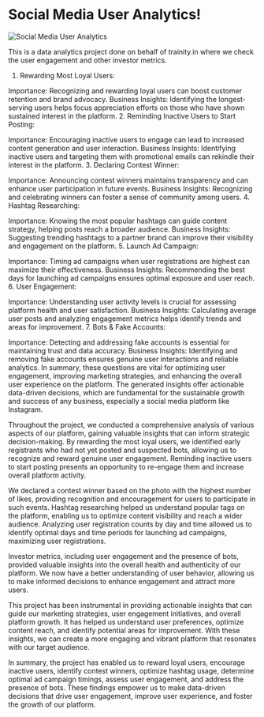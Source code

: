# Social Media User Analytics!
![Social Media User Analytics](https://github.com/santasish/InstagramUserAnalytics/assets/112464173/6bd7af5d-ff0e-4565-ac93-8fbe4e7158a8)



This is a data analytics project done on behalf of trainity.in where we check the user engagement and other investor metrics.

1. Rewarding Most Loyal Users:

Importance: Recognizing and rewarding loyal users can boost customer retention and brand advocacy.
Business Insights: Identifying the longest-serving users helps focus appreciation efforts on those who have shown sustained interest in the platform.
2. Reminding Inactive Users to Start Posting:

Importance: Encouraging inactive users to engage can lead to increased content generation and user interaction.
Business Insights: Identifying inactive users and targeting them with promotional emails can rekindle their interest in the platform.
3. Declaring Contest Winner:

Importance: Announcing contest winners maintains transparency and can enhance user participation in future events.
Business Insights: Recognizing and celebrating winners can foster a sense of community among users.
4. Hashtag Researching:

Importance: Knowing the most popular hashtags can guide content strategy, helping posts reach a broader audience.
Business Insights: Suggesting trending hashtags to a partner brand can improve their visibility and engagement on the platform.
5. Launch Ad Campaign:

Importance: Timing ad campaigns when user registrations are highest can maximize their effectiveness.
Business Insights: Recommending the best days for launching ad campaigns ensures optimal exposure and user reach.
6. User Engagement:

Importance: Understanding user activity levels is crucial for assessing platform health and user satisfaction.
Business Insights: Calculating average user posts and analyzing engagement metrics helps identify trends and areas for improvement.
7. Bots & Fake Accounts:

Importance: Detecting and addressing fake accounts is essential for maintaining trust and data accuracy.
Business Insights: Identifying and removing fake accounts ensures genuine user interactions and reliable analytics.
In summary, these questions are vital for optimizing user engagement, improving marketing strategies, and enhancing the overall user experience on the platform. The generated insights offer actionable data-driven decisions, which are fundamental for the sustainable growth and success of any business, especially a social media platform like Instagram.

Throughout the project, we conducted a comprehensive analysis of various aspects of our platform, gaining valuable insights that can inform strategic decision-making. By rewarding the most loyal users, we identified early registrants who had not yet posted and suspected bots, allowing us to recognize and reward genuine user engagement. Reminding inactive users to start posting presents an opportunity to re-engage them and increase overall platform activity.

We declared a contest winner based on the photo with the highest number of likes, providing recognition and encouragement for users to participate in such events. Hashtag researching helped us understand popular tags on the platform, enabling us to optimize content visibility and reach a wider audience. Analyzing user registration counts by day and time allowed us to identify optimal days and time periods for launching ad campaigns, maximizing user registrations.

Investor metrics, including user engagement and the presence of bots, provided valuable insights into the overall health and authenticity of our platform. We now have a better understanding of user behavior, allowing us to make informed decisions to enhance engagement and attract more users.

This project has been instrumental in providing actionable insights that can guide our marketing strategies, user engagement initiatives, and overall platform growth. It has helped us understand user preferences, optimize content reach, and identify potential areas for improvement. With these insights, we can create a more engaging and vibrant platform that resonates with our target audience.

In summary, the project has enabled us to reward loyal users, encourage inactive users, identify contest winners, optimize hashtag usage, determine optimal ad campaign timings, assess user engagement, and address the presence of bots. These findings empower us to make data-driven decisions that drive user engagement, improve user experience, and foster the growth of our platform.
